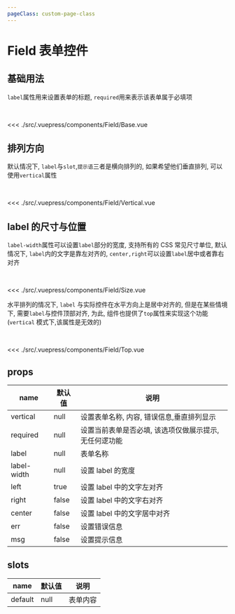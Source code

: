 ```yaml
---
pageClass: custom-page-class
---
```


# Field 表单控件

## 基础用法

`label`属性用来设置表单的标题, `required`用来表示该表单属于必填项

<br/>
<Field-Base/>

<<< ./src/.vuepress/components/Field/Base.vue

## 排列方向

默认情况下, `label`与`slot`,`提示语`三者是横向排列的, 如果希望他们垂直排列, 可以使用`vertical`属性

<br/>

<Field-Vertical/>

<<< ./src/.vuepress/components/Field/Vertical.vue

## label 的尺寸与位置

`label-width`属性可以设置`label`部分的宽度, 支持所有的 CSS 常见尺寸单位, 默认情况下, `label`内的文字是靠左对齐的, `center,right`可以设置`label`居中或者靠右对齐

<br/>

<Field-Size/>

<<< ./src/.vuepress/components/Field/Size.vue

水平排列的情况下, `label` 与实际控件在水平方向上是居中对齐的, 但是在某些情境下, 需要`label`与控件顶部对齐, 为此, 组件也提供了`top`属性来实现这个功能(`vertical` 模式下,该属性是无效的)

<br/>

<Field-Top/>

<<< ./src/.vuepress/components/Field/Top.vue

## props

| name        | 默认值 | 说明                                                   |
| ----------- | ------ | ------------------------------------------------------ |
| vertical    | null   | 设置表单名称, 内容, 错误信息,垂直排列显示              |
| required    | null   | 设置当前表单是否必填, 该选项仅做展示提示, 无任何逻功能 |
| label       | null   | 表单名称                                               |
| label-width | null   | 设置 label 的宽度                                      |
| left        | true   | 设置 label 中的文字左对齐                              |
| right       | false  | 设置 label 中的文字右对齐                              |
| center      | false  | 设置 label 中的文字居中对齐                            |
| err         | false  | 设置错误信息                                           |
| msg         | false  | 设置提示信息                                           |

## slots

| name    | 默认值 | 说明     |
| ------- | ------ | -------- |
| default | null   | 表单内容 |
